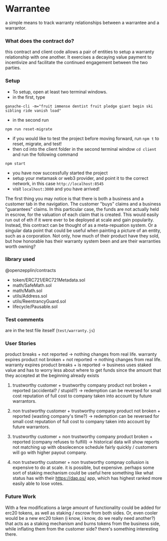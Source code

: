 # Warrantee

a simple means to track warranty relationships between a warrantee and a warrantor.

### What does the contract do?

this contract and client code allows a pair of entities to setup a warranty relationship with one another. It exercises a decaying value payment to incentivize and facilitate the continued engagement between the two parties.

### Setup

* To setup, open at least two terminal windows.
* in the first, type 
```
ganache-cli -m="fruit immense dentist fruit pledge giant begin ski sibling ride vanish load"
```
* in the second run 
```
npm run reset-migrate
```
* if you would like to test the project before moving forward, run `npm t` to reset, migrate, and test!
* then cd into the client folder in the second terminal window `cd client` and run the following command
```
npm start
```
* you have now successfully started the project
* setup your metamask or web3 provider, and point it to the correct network, in this case `http://localhost:8545`
* visit `localhost:3000` and you have arrived!


The first thing you may notice is that there is both a business and a customer tab in the navigation. The customer "buys" claims and a business "guarantees" claims. In this particular case, the funds are not actually held in escrow, for the valuation of each claim that is created. This would easily run out of eth if it were ever to be deployed at scale and gain popularity. Instead, this contract can be thought of as a meta-repuation system. Or a singular data point that could be useful when painting a picture of an entity, such as a corporation. Not only, how much of their product have they sold, but how honorable has their warranty system been and are their warranties worth owning?

### library used

@openzepplin/contracts
  * token/ERC721/ERC721Metadata.sol
  * math/SafeMath.sol
  * math/Math.sol
  * utils/Address.sol
  * utils/ReentrancyGuard.sol
  * lifecycle/Pausable.sol

### Test comments 

are in the test file iteself (`test/warranty.js`)

### User Stories

product breaks + not reported -> nothing changes from real life. warranty expires
product not broken + not reported -> nothing changes from real life. warranty expires
product breaks + is reported -> business uses staked value and has to worry less about where to get funds since the amount that they accepted at the beginning already exists

1) trustworthy customer + trustworthy company
product not broken + reported (accidental? / stupid?) -> redemption can be reversed for small cost reputation of full cost to company taken into account by future warrantors.

2) non trustworthy customer + trustworthy company
product not broken + reported (wasting company's time?) -> redemption can be reversed for small cost reputation of full cost to company taken into account by future warrantors.

3) trustworthy customer + non trustworthy company
product broken + reported (company refuses to fulfill) -> historical data will show reports not matching up with obsolecence schedule fairly quickly / customers will go with higher payout company.

4) non trustworthy customer + non trustworthy compnay
collusion is expensive to do at scale. it is possible, but expensive. perhaps some sort of staking mechanism could be useful here something like what status has with their https://dap.ps/ app, which has highest ranked more easily able to lose votes.

### Future Work

With a few modifications a large amount of functionality could be added for erc20 tokens, as well as staking / escrow from both sides. Or, even cooler would be a new erc20 token (i know, i know, do we really need another?) that acts as a staking mechanism and burns tokens from the business side, while inflating them from the customer side? there's something interesting there.
